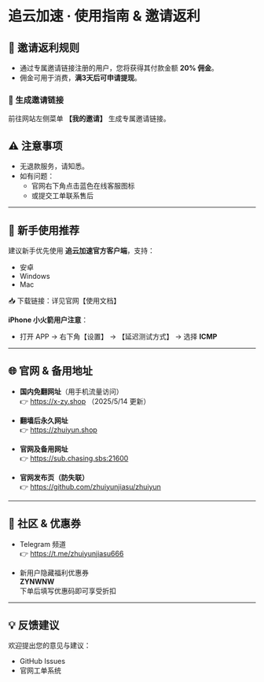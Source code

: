# 追云加速 · 使用指南 & 邀请返利

## 🎁 邀请返利规则
- 通过专属邀请链接注册的用户，您将获得其付款金额 **20% 佣金**。
- 佣金可用于消费，**满3天后可申请提现**。

### 🔗 生成邀请链接
前往网站左侧菜单 **【我的邀请】** 生成专属邀请链接。

## ⚠️ 注意事项
- 无退款服务，请知悉。
- 如有问题：
  - 官网右下角点击蓝色在线客服图标
  - 或提交工单联系售后

---

## 🚀 新手使用推荐
建议新手优先使用 **追云加速官方客户端**，支持：
- 安卓
- Windows
- Mac

📥 下载链接：详见官网【使用文档】

**iPhone 小火箭用户注意**：
- 打开 APP → 右下角【设置】 → 【延迟测试方式】 → 选择 **ICMP**

---

## 🌐 官网 & 备用地址
- **国内免翻网址**（用手机流量访问）  
  👉 https://x-zy.shop （2025/5/14 更新）

- **翻墙后永久网址**  
  👉 https://zhuiyun.shop

- **官网及备用网址**  
  👉 https://sub.chasing.sbs:21600

- **官网发布页（防失联）**  
  👉 https://github.com/zhuiyunjiasu/zhuiyun

---

## 📣 社区 & 优惠券
- Telegram 频道  
  👉 https://t.me/zhuiyunjiasu666

- 新用户隐藏福利优惠券  
  **ZYNWNW**  
  下单后填写优惠码即可享受折扣

---

## 💡 反馈建议
欢迎提出您的意见与建议：
- GitHub Issues
- 官网工单系统
